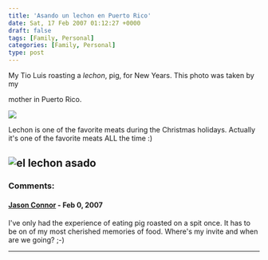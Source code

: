 ```yaml
---
title: 'Asando un lechon en Puerto Rico'
date: Sat, 17 Feb 2007 01:12:27 +0000
draft: false
tags: [Family, Personal]
categories: [Family, Personal]
type: post
---
```


My Tio Luis roasting a _lechon_, pig, for New Years. This photo was taken by my

mother in Puerto Rico.

![](http://familiarodriguez.smugmug.com/photos/124414175-M-1.jpg)

Lechon is one of the favorite meats during the Christmas holidays. Actually it's one of the favorite meats ALL the time :)

![el lechon asado](http://familiarodriguez.smugmug.com/photos/124414467-S.jpg)
---
### Comments:
#### [Jason Connor](http://glutt.com "jlc@glutt.com") - <time datetime="2007-02-18 16:47:13">Feb 0, 2007</time>

I've only had the experience of eating pig roasted on a spit once. It has to be on of my most cherished memories of food. Where's my invite and when are we going? ;-)
<hr />
